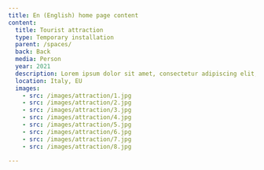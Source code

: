 ```yaml
---
title: En (English) home page content
content:
  title: Tourist attraction
  type: Temporary installation
  parent: /spaces/
  back: Back
  media: Person
  year: 2021
  description: Lorem ipsum dolor sit amet, consectetur adipiscing elit, sed do eiusmod tempor incididunt ut labore et dolore magna aliqua. 
  location: Italy, EU
  images:
    - src: /images/attraction/1.jpg
    - src: /images/attraction/2.jpg
    - src: /images/attraction/3.jpg
    - src: /images/attraction/4.jpg
    - src: /images/attraction/5.jpg
    - src: /images/attraction/6.jpg
    - src: /images/attraction/7.jpg
    - src: /images/attraction/8.jpg

---
```

